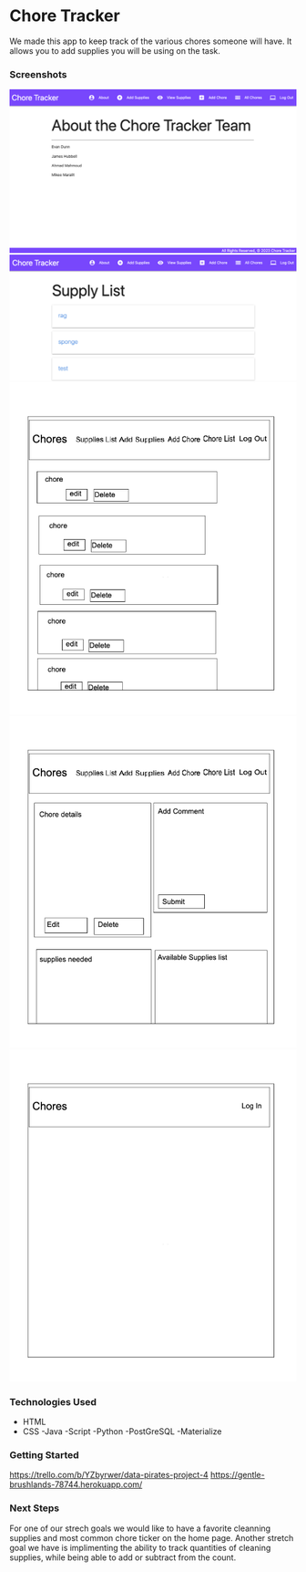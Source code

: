 # Chore Tracker
We made this app to keep track of the various chores someone will have. It allows you to add supplies you will be using on the task. 


### Screenshots
![about](./aproject-pics/about.png)
![supplylist](./aproject-pics/supplylist.png)
![chorelist](./aproject-pics/chorelist.png)
![choredetail](./aproject-pics/choredetail.png)
![login](./aproject-pics/login.png)


### Technologies Used
- HTML
- CSS 
-Java 
-Script
-Python 
-PostGreSQL 
-Materialize


### Getting Started
https://trello.com/b/YZbyrwer/data-pirates-project-4
https://gentle-brushlands-78744.herokuapp.com/

### Next Steps
For one of our strech goals we would like to have a favorite cleanning supplies and most common chore ticker on the home page.
Another stretch goal we have is implimenting the ability to track quantities of cleaning supplies, while being able to add or subtract from the count.
